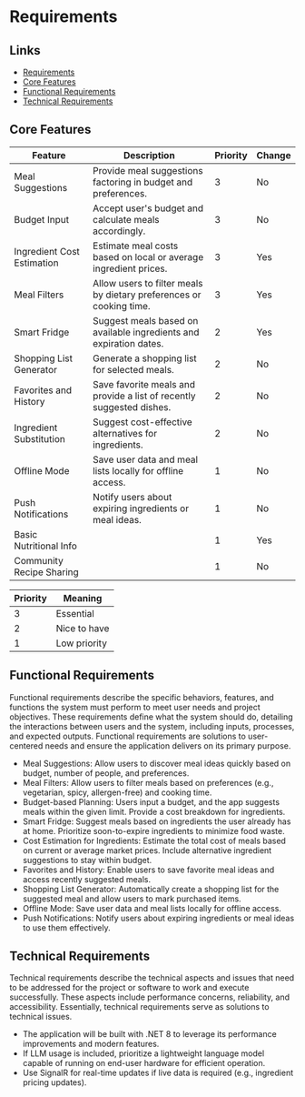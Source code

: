 # Requirements

## Links
- [Requirements](#requirements)
- [Core Features](#core-features)
- [Functional Requirements](#functional-requirements)
- [Technical Requirements](#technical-requirements)

## Core Features

| **Feature**                   | **Description**                                                       | **Priority** | **Change**   |
|-------------------------------|-----------------------------------------------------------------------|--------------|--------------|
| Meal Suggestions              | Provide meal suggestions factoring in budget and preferences.         | 3            | No           |
| Budget Input                  | Accept user's budget and calculate meals accordingly.                 | 3            | No           |
| Ingredient Cost Estimation    | Estimate meal costs based on local or average ingredient prices.      | 3            | Yes          |
| Meal Filters                  | Allow users to filter meals by dietary preferences or cooking time.   | 3            | Yes          |
| Smart Fridge                  | Suggest meals based on available ingredients and expiration dates.    | 2            | Yes          |
| Shopping List Generator       | Generate a shopping list for selected meals.                          | 2            | No           |
| Favorites and History         | Save favorite meals and provide a list of recently suggested dishes.  | 2            | No           |
| Ingredient Substitution       | Suggest cost-effective alternatives for ingredients.                  | 2            | No           |
| Offline Mode                  | Save user data and meal lists locally for offline access.             | 1            | No           |
| Push Notifications            | Notify users about expiring ingredients or meal ideas.                | 1            | No           |
| Basic Nutritional Info            |                | 1            | Yes         |
| Community Recipe Sharing            |                | 1            | No          |

| **Priority** | **Meaning**    |
|--------------|----------------|
| 3            | Essential      |
| 2            | Nice to have   |
| 1            | Low priority   |

## Functional Requirements

Functional requirements describe the specific behaviors, features, and functions the system must perform to meet user needs and project objectives. These requirements define what the system should do, detailing the interactions between users and the system, including inputs, processes, and expected outputs. Functional requirements are solutions to user-centered needs and ensure the application delivers on its primary purpose.

- Meal Suggestions: Allow users to discover meal ideas quickly based on budget, number of people, and preferences.
- Meal Filters: Allow users to filter meals based on preferences (e.g., vegetarian, spicy, allergen-free) and cooking time.
- Budget-based Planning: Users input a budget, and the app suggests meals within the given limit. Provide a cost breakdown for ingredients.
- Smart Fridge: Suggest meals based on ingredients the user already has at home. Prioritize soon-to-expire ingredients to minimize food waste.
- Cost Estimation for Ingredients: Estimate the total cost of meals based on current or average market prices. Include alternative ingredient suggestions to stay within budget.
- Favorites and History: Enable users to save favorite meal ideas and access recently suggested meals.
- Shopping List Generator: Automatically create a shopping list for the suggested meal and allow users to mark purchased items.
- Offline Mode: Save user data and meal lists locally for offline access.
- Push Notifications: Notify users about expiring ingredients or meal ideas to use them effectively.

## Technical Requirements

Technical requirements describe the technical aspects and issues that need to be addressed for the project or software to work and execute successfully. These aspects include performance concerns, reliability, and accessibility. Essentially, technical requirements serve as solutions to technical issues.

- The application will be built with .NET 8 to leverage its performance improvements and modern features.
- If LLM usage is included, prioritize a lightweight language model capable of running on end-user hardware for efficient operation.
- Use SignalR for real-time updates if live data is required (e.g., ingredient pricing updates).

